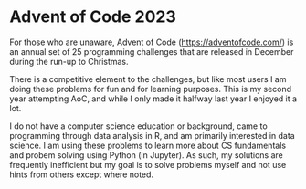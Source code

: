 # Advent of Code 2023
For those who are unaware, Advent of Code (https://adventofcode.com/) is an annual set of 25 programming challenges that are released in December during the run-up to Christmas.

There is a competitive element to the challenges, but like most users I am doing these problems for fun and for learning purposes. This is my second year attempting AoC, and while I only made it halfway last year I enjoyed it a lot.

I do not have a computer science education or background, came to programming through data analysis in R, and am primarily interested in data science. I am using these problems to learn more about CS fundamentals and probem solving using Python (in Jupyter). As such, my solutions are frequently inefficient but my goal is to solve problems myself and not use hints from others except where noted.
